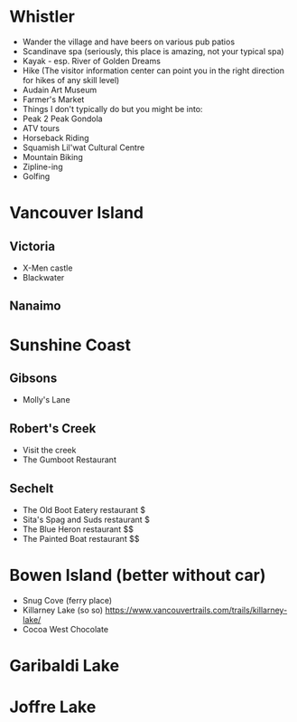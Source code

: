 # Whistler
* Wander the village and have beers on various pub patios
* Scandinave spa (seriously, this place is amazing, not your typical spa)
* Kayak - esp. River of Golden Dreams
* Hike (The visitor information center can point you in the right direction for hikes of any skill level)
* Audain Art Museum
* Farmer's Market
* Things I don't typically do but you might be into:
* Peak 2 Peak Gondola
* ATV tours
* Horseback Riding
* Squamish Lil'wat Cultural Centre
* Mountain Biking
* Zipline-ing
* Golfing

# Vancouver Island

## Victoria
* X-Men castle
* Blackwater

## Nanaimo

# Sunshine Coast

## Gibsons
* Molly's Lane

## Robert's Creek
* Visit the creek
* The Gumboot Restaurant

## Sechelt
* The Old Boot Eatery restaurant $
* Sita's Spag and Suds restaurant $
* The Blue Heron restaurant $$
* The Painted Boat restaurant $$

# Bowen Island (better without car)

* Snug Cove (ferry place)
* Killarney Lake (so so) https://www.vancouvertrails.com/trails/killarney-lake/
* Cocoa West Chocolate

# Garibaldi Lake

# Joffre Lake

